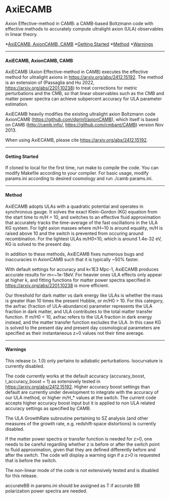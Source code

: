 # <a name="top"></a>AxiECAMB

Axion Effective-method in CAMB: a CAMB-based Boltzmann code with effective methods to accurately compute ultralight axion (ULA) observables in linear theory.

*[AxiECAMB, AxionCAMB, CAMB](#intro)
*[Getting Started](#basics)
*[Method](#physics)
*[Warnings](#warnings)

----------------------------------------------------------------------
#### <a name="intro"></a>AxiECAMB, AxionCAMB, CAMB

AxiECAMB (Axion Effective-method in CAMB) executes the effective method for ultralight axions in https://arxiv.org/abs/2412.15192. The method is an extension of (Passaglia and Hu 2022, https://arxiv.org/abs/2201.10238) to treat corrections for metric perturbations and the CMB, so that linear observables such as the CMB and matter power spectra can achieve subpercent accuracy for ULA parameter estimation.

AxiECAMB heavily modifies the existing ultralight axion Boltzmann code AxionCAMB (https://github.com/dgrin1/axionCAMB), which itself is based on CAMB (http://camb.info/, https://github.com/cmbant/CAMB) version Nov 2013. 

When using AxiECAMB, please cite https://arxiv.org/abs/2412.15192.

----------------------------------------------------------------------
#### <a name="basics"></a>Getting Started

If cloned to local for the first time, run make to compile the code. You can modify Makefile according to your compiler. For basic usage, modify params.ini according to desired cosmology and run ./camb params.ini.

----------------------------------------------------------------------
#### <a name="physics"></a>Method

AxiECAMB adopts ULAs with a quadratic potential and operates in synchronous gauge. It solves the exact Klein-Gordon (KG) equation from the start time to m/H = 10, and switches to an effective fluid approximation that accurately tracks the time-average of the fast oscillations in the ULA KG system. For light axion masses where m/H~10 is around equality, m/H is raised above 10 and the switch is prevented from occuring around recombination.  For the lightest ULAs m/H0<10, which is around 1.4e-32 eV, KG is solved to the present day.

In addition to these methods, AxiECAMB fixes numerous bugs and inaccuracies in AxionCAMB such that it is typically ~50% faster. 

With default settings for accuracy and k<1E3 Mpc-1, AxiECAMB produces accurate results for m<~1e-18eV. For heavier ones ULA effects only appear at higher k, and fitting functions for matter power spectra specified in https://arxiv.org/abs/2201.10238 is more efficient. 

Our threshold for dark matter vs dark energy like ULAs is whether the mass is greater than 10 times the present Hubble, or m/H0 > 10. For this category, the axfrac (fraction of ULA-abundance) parameter represents the ULA fraction in dark matter, and ULA contributes to the total matter transfer function. If m/H0 < 10, axfrac refers to the ULA fraction in dark energy instead, and the matter transfer function excludes the ULA.  In this case KG is solved to the present day and present day cosmological parameters are specified as their instantaneous z=0 values not their time average.

----------------------------------------------------------------------
#### <a name="warnings"></a>Warnings

This release (v. 1.0) only pertains to adiabatic perturbations. Isocurvature is currently disabled.

The code currently works at the default accuracy (accuracy_boost, l_accuracy_boost = 1) as extensively tested in https://arxiv.org/abs/2412.15192. Higher accuracy boost settings than default are currently under development to integrate with the accuracy of our ULA method, or higher m/H_* values at the switch. The current code accepts higher accuracy boost input but it is applied to non ULA related accuracy settings as specified by CAMB. 

The ULA GrowthRate subroutine pertaining to SZ analysis (and other measures of the growth rate, e.g. redshift-space distortions) is currently disabled.

If the matter power spectra or transfer function is needed for z>0, one needs to be careful regarding whether z is before or after the switch point to fluid approximation, given that they are defined differently before and after the switch. The code will display a warning sign if a z>0 is requested that is before the switch.

The non-linear mode of the code is not extensively tested and is disabled for this release.

accurateBB in params.ini should be assigned as T if accurate BB polarization power spectra are needed.
